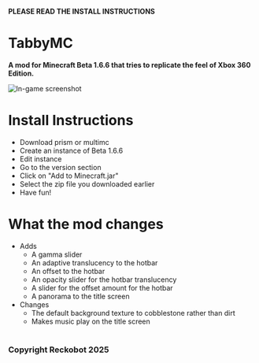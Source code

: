 **PLEASE READ THE INSTALL INSTRUCTIONS**

# TabbyMC
**A mod for Minecraft Beta 1.6.6 that tries to replicate the feel of Xbox 360 Edition.**

![In-game screenshot](https://cdn.modrinth.com/data/7tCXfjkz/images/2fe0cfe7da2054de90a1862a701151befe608bda.png)

# Install Instructions

- Download prism or multimc
- Create an instance of Beta 1.6.6
- Edit instance
- Go to the version section
- Click on "Add to Minecraft.jar"
- Select the zip file you downloaded earlier
- Have fun!

# What the mod changes

- Adds
  - A gamma slider
  - An adaptive translucency to the hotbar
  - An offset to the hotbar
  - An opacity slider for the hotbar translucency
  - A slider for the offset amount for the hotbar
  - A panorama to the title screen
- Changes
  - The default background texture to cobblestone rather than dirt
  - Makes music play on the title screen

#
### **Copyright Reckobot 2025**
